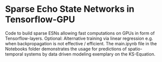 # Sparse Echo State Networks in Tensorflow-GPU

Code to build sparse ESNs allowing fast computations on GPUs in form of Tensorflow-layers.
Optional: Alternative training via linear regression e.g. when backpropagation is not effective / efficient. 
The main.ipynb file in the Notebooks folder demonstrates the usage for predictions of spatio-temporal systems by data driven modeling exemplary on the KS-Equation.
